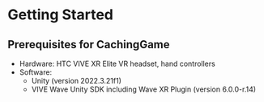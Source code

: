 # Getting Started

## Prerequisites for CachingGame 
- Hardware: HTC VIVE XR Elite VR headset, hand controllers
- Software:
    - Unity (version 2022.3.21f1)
    - VIVE Wave Unity SDK including Wave XR Plugin (version 6.0.0-r.14)